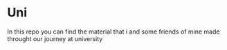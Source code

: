 # Uni
In this repo you can find the material that i and some friends of mine made throught our journey at university
